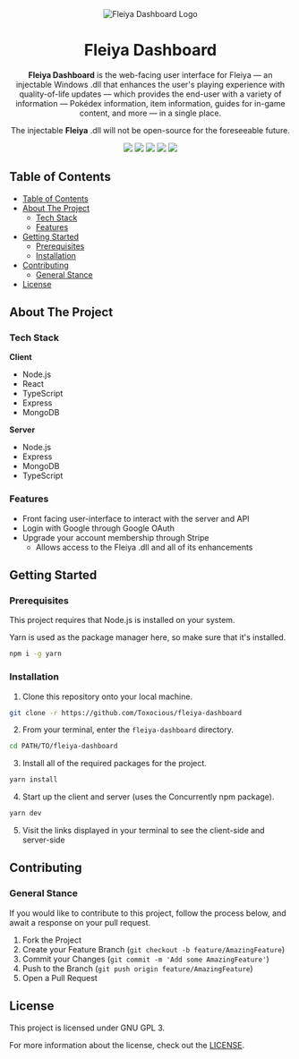 <div align="center">
  <img src="../static/PokeOne.ico" title="Fleiya Dashboard Logo" alt="Fleiya Dashboard Logo" />
  <h1 align="center">Fleiya Dashboard</h1>

  **Fleiya Dashboard** is the web-facing user interface for Fleiya &mdash; an injectable Windows .dll that enhances the user's playing experience with quality-of-life updates &mdash; which provides the end-user with a variety of information &mdash; Pok&eacute;dex information, item information, guides for in-game content, and more &mdash; in a single place.

  The injectable **Fleiya** .dll will not be open-source for the foreseeable future.

  <img src="https://img.shields.io/github/issues/Toxocious/fleiya-dashboard?style=for-the-badge&logo=appveyor" />
  <img src="https://img.shields.io/github/forks/Toxocious/fleiya-dashboard?style=for-the-badge&logo=appveyor" />
  <img src="https://img.shields.io/github/stars/Toxocious/fleiya-dashboard?style=for-the-badge&logo=appveyor" />
  <img src="https://img.shields.io/github/license/Toxocious/fleiya-dashboard?style=for-the-badge&logo=appveyor" />
  <a href="https://visitorbadge.io/status?path=https%3A%2F%2Fgithub.com%2FToxocious%2Ffleiya-dashboard">
    <img src="https://api.visitorbadge.io/api/visitors?path=https%3A%2F%2Fgithub.com%2FToxocious%2Ffleiya-dashboard&countColor=%2337d67a" />
  </a>
</div>



## Table of Contents
- [Table of Contents](#table-of-contents)
- [About The Project](#about-the-project)
  - [Tech Stack](#tech-stack)
  - [Features](#features)
- [Getting Started](#getting-started)
  - [Prerequisites](#prerequisites)
  - [Installation](#installation)
- [Contributing](#contributing)
  - [General Stance](#general-stance)
- [License](#license)



## About The Project
### Tech Stack
**Client**
- Node.js
- React
- TypeScript
- Express
- MongoDB

**Server**
- Node.js
- Express
- MongoDB
- TypeScript

### Features
- Front facing user-interface to interact with the server and API
- Login with Google through Google OAuth
- Upgrade your account membership through Stripe
  - Allows access to the Fleiya .dll and all of its enhancements



## Getting Started
### Prerequisites
This project requires that Node.js is installed on your system.

Yarn is used as the package manager here, so make sure that it's installed.
```bash
npm i -g yarn
```

### Installation
1. Clone this repository onto your local machine.

```sh
git clone -r https://github.com/Toxocious/fleiya-dashboard
```

2. From your terminal, enter the ``fleiya-dashboard`` directory.
```sh
cd PATH/TO/fleiya-dashboard
```

3. Install all of the required packages for the project.
```sh
yarn install
```

4. Start up the client and server (uses the Concurrently npm package).
```sh
yarn dev
```

5. Visit the links displayed in your terminal to see the client-side and server-side



## Contributing
### General Stance
If you would like to contribute to this project, follow the process below, and await a response on your pull request.

1. Fork the Project
2. Create your Feature Branch (``git checkout -b feature/AmazingFeature``)
3. Commit your Changes (``git commit -m 'Add some AmazingFeature'``)
4. Push to the Branch (``git push origin feature/AmazingFeature``)
5. Open a Pull Request



## License
This project is licensed under GNU GPL 3.

For more information about the license, check out the [LICENSE](LICENSE).
